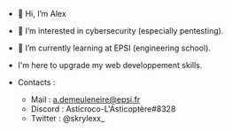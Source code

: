 - 👋 Hi, I’m Alex
- 👀 I’m interested in cybersecurity (especially pentesting).
- 🌱 I’m currently learning at EPSI (engineering school).

- I'm here to upgrade my web developpement skills.


- Contacts : 
     - Mail : a.demeuleneire@epsi.fr
     - Discord : Asticroco-L'Asticoptère#8328
     - Twitter : @skrylexx_
